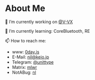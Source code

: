 # About Me

🔭 I’m currently working on [@V-VX](https://github.com/V-VX/)

🌱 I’m currently learning: CoreBluetooth, RE

📫 How to reach me:
- www: [0day.is](https://0day.is)
- E-Mail: [nil@keio.jp](mailto:nil@keio.jp)
- Telegram: [@unittype](https://t.me/unittype)
- Matrix: [mlwr](https://matrix.to/#/@mlwr:matrix.org)
- NotABug: [nl](https://notabug.org/nl)
